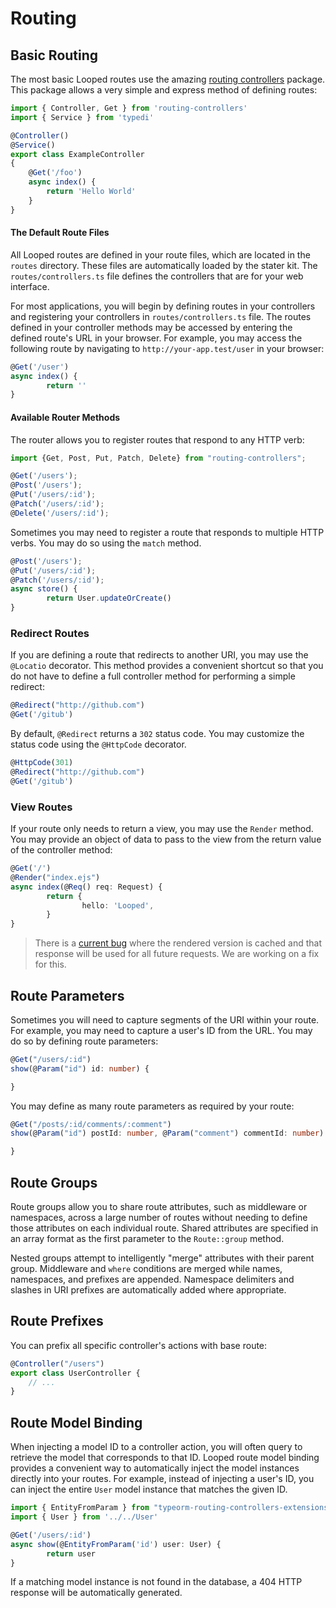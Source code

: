 # Routing

## Basic Routing

The most basic Looped routes use the amazing [routing controllers](https://github.com/typestack/routing-controllers) package. This package allows a very simple and express method of defining routes:

```typescript
import { Controller, Get } from 'routing-controllers'
import { Service } from 'typedi'

@Controller()
@Service()
export class ExampleController
{
    @Get('/foo')
    async index() {
        return 'Hello World'
    }
}
```

#### The Default Route Files

All Looped routes are defined in your route files, which are located in the `routes` directory. These files are automatically loaded by the stater kit. The `routes/controllers.ts` file defines the controllers that are for your web interface.

For most applications, you will begin by defining routes in your controllers and registering your controllers in `routes/controllers.ts` file. The routes defined in your controller methods may be accessed by entering the defined route's URL in your browser. For example, you may access the following route by navigating to `http://your-app.test/user` in your browser:

```typescript
@Get('/user')
async index() {
		return ''
}
```

#### Available Router Methods

The router allows you to register routes that respond to any HTTP verb:

```typescript
import {Get, Post, Put, Patch, Delete} from "routing-controllers";

@Get('/users');
@Post('/users');
@Put('/users/:id');
@Patch('/users/:id');
@Delete('/users/:id');
```

Sometimes you may need to register a route that responds to multiple HTTP verbs. You may do so using the `match` method.

```typescript
@Post('/users');
@Put('/users/:id');
@Patch('/users/:id');
async store() {
		return User.updateOrCreate()
}
```

### Redirect Routes

If you are defining a route that redirects to another URI, you may use the `@Locatio` decorator. This method provides a convenient shortcut so that you do not have to define a full controller method for performing a simple redirect:

```typescript
@Redirect("http://github.com")
@Get('/gitub')
```

By default, `@Redirect` returns a `302` status code. You may customize the status code using the `@HttpCode` decorator.

```typescript
@HttpCode(301)
@Redirect("http://github.com")
@Get('/gitub')
```

### View Routes

If your route only needs to return a view, you may use the `Render` method. You may provide an object of data to pass to the view from the return value of the controller method:

```typescript
@Get('/')
@Render("index.ejs")
async index(@Req() req: Request) {
		return {
				hello: 'Looped',
		}
}
```

> There is a [current bug](https://github.com/typestack/routing-controllers/issues/378) where the rendered version is cached and that response will be used for all future requests. We are working on a fix for this. 

## Route Parameters

Sometimes you will need to capture segments of the URI within your route. For example, you may need to capture a user's ID from the URL. You may do so by defining route parameters:

```typescript
@Get("/users/:id")
show(@Param("id") id: number) {

}
```

You may define as many route parameters as required by your route:

```typescript
@Get("/posts/:id/comments/:comment")
show(@Param("id") postId: number, @Param("comment") commentId: number) {

}
```

## Route Groups

Route groups allow you to share route attributes, such as middleware or namespaces, across a large number of routes without needing to define those attributes on each individual route. Shared attributes are specified in an array format as the first parameter to the `Route::group` method.

Nested groups attempt to intelligently "merge" attributes with their parent group. Middleware and `where` conditions are merged while names, namespaces, and prefixes are appended. Namespace delimiters and slashes in URI prefixes are automatically added where appropriate.

## Route Prefixes

You can prefix all specific controller's actions with base route:

```typescript
@Controller("/users")
export class UserController {
    // ...
}
```

## Route Model Binding

When injecting a model ID to a controller action, you will often query to retrieve the model that corresponds to that ID. Looped route model binding provides a convenient way to automatically inject the model instances directly into your routes. For example, instead of injecting a user's ID, you can inject the entire `User` model instance that matches the given ID.

```typescript
import { EntityFromParam } from "typeorm-routing-controllers-extensions";
import { User } from '../../User'

@Get('/users/:id')
async show(@EntityFromParam('id') user: User) {
		return user
}
```

If a matching model instance is not found in the database, a 404 HTTP response will be automatically generated.
